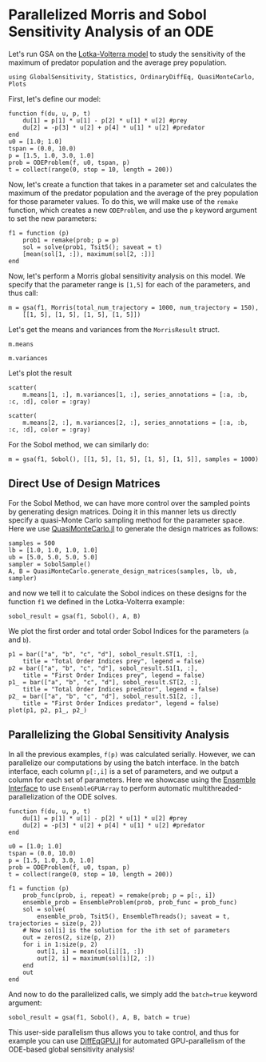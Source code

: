 # Parallelized Morris and Sobol Sensitivity Analysis of an ODE

Let's run GSA on the [Lotka-Volterra model](https://en.wikipedia.org/wiki/Lotka%E2%80%93Volterra_equations) to study the sensitivity of the maximum of predator population and the average prey population.

```@example ode
using GlobalSensitivity, Statistics, OrdinaryDiffEq, QuasiMonteCarlo, Plots
```

First, let's define our model:

```@example ode
function f(du, u, p, t)
    du[1] = p[1] * u[1] - p[2] * u[1] * u[2] #prey
    du[2] = -p[3] * u[2] + p[4] * u[1] * u[2] #predator
end
u0 = [1.0; 1.0]
tspan = (0.0, 10.0)
p = [1.5, 1.0, 3.0, 1.0]
prob = ODEProblem(f, u0, tspan, p)
t = collect(range(0, stop = 10, length = 200))
```

Now, let's create a function that takes in a parameter set and calculates the maximum of the predator population and the
average of the prey population for those parameter values. To do this, we will make use of the `remake` function, which
creates a new `ODEProblem`, and use the `p` keyword argument to set the new parameters:

```@example ode
f1 = function (p)
    prob1 = remake(prob; p = p)
    sol = solve(prob1, Tsit5(); saveat = t)
    [mean(sol[1, :]), maximum(sol[2, :])]
end
```

Now, let's perform a Morris global sensitivity analysis on this model. We specify that the parameter range is
`[1,5]` for each of the parameters, and thus call:

```@example ode
m = gsa(f1, Morris(total_num_trajectory = 1000, num_trajectory = 150),
    [[1, 5], [1, 5], [1, 5], [1, 5]])
```

Let's get the means and variances from the `MorrisResult` struct.

```@example ode
m.means
```

```@example ode
m.variances
```

Let's plot the result

```@example ode
scatter(
    m.means[1, :], m.variances[1, :], series_annotations = [:a, :b, :c, :d], color = :gray)
```

```@example ode
scatter(
    m.means[2, :], m.variances[2, :], series_annotations = [:a, :b, :c, :d], color = :gray)
```

For the Sobol method, we can similarly do:

```@example ode
m = gsa(f1, Sobol(), [[1, 5], [1, 5], [1, 5], [1, 5]], samples = 1000)
```

## Direct Use of Design Matrices

For the Sobol Method, we can have more control over the sampled points by generating design matrices.
Doing it in this manner lets us directly specify a quasi-Monte Carlo sampling method for the parameter space. Here
we use [QuasiMonteCarlo.jl](https://docs.sciml.ai/QuasiMonteCarlo/stable/) to generate the design matrices
as follows:

```@example ode
samples = 500
lb = [1.0, 1.0, 1.0, 1.0]
ub = [5.0, 5.0, 5.0, 5.0]
sampler = SobolSample()
A, B = QuasiMonteCarlo.generate_design_matrices(samples, lb, ub, sampler)
```

and now we tell it to calculate the Sobol indices on these designs for the function `f1` we defined in the Lotka-Volterra example:

```@example ode
sobol_result = gsa(f1, Sobol(), A, B)
```

We plot the first order and total order Sobol Indices for the parameters (`a` and `b`).

```@example ode
p1 = bar(["a", "b", "c", "d"], sobol_result.ST[1, :],
    title = "Total Order Indices prey", legend = false)
p2 = bar(["a", "b", "c", "d"], sobol_result.S1[1, :],
    title = "First Order Indices prey", legend = false)
p1_ = bar(["a", "b", "c", "d"], sobol_result.ST[2, :],
    title = "Total Order Indices predator", legend = false)
p2_ = bar(["a", "b", "c", "d"], sobol_result.S1[2, :],
    title = "First Order Indices predator", legend = false)
plot(p1, p2, p1_, p2_)
```

## Parallelizing the Global Sensitivity Analysis

In all the previous examples, `f(p)` was calculated serially. However, we can parallelize our computations
by using the batch interface. In the batch interface, each column `p[:,i]` is a set of parameters, and we output
a column for each set of parameters. Here we showcase using the [Ensemble Interface](https://docs.sciml.ai/DiffEqDocs/stable/features/ensemble/) to use
`EnsembleGPUArray` to perform automatic multithreaded-parallelization of the ODE solves.

```@example ode
function f(du, u, p, t)
    du[1] = p[1] * u[1] - p[2] * u[1] * u[2] #prey
    du[2] = -p[3] * u[2] + p[4] * u[1] * u[2] #predator
end

u0 = [1.0; 1.0]
tspan = (0.0, 10.0)
p = [1.5, 1.0, 3.0, 1.0]
prob = ODEProblem(f, u0, tspan, p)
t = collect(range(0, stop = 10, length = 200))

f1 = function (p)
    prob_func(prob, i, repeat) = remake(prob; p = p[:, i])
    ensemble_prob = EnsembleProblem(prob, prob_func = prob_func)
    sol = solve(
        ensemble_prob, Tsit5(), EnsembleThreads(); saveat = t, trajectories = size(p, 2))
    # Now sol[i] is the solution for the ith set of parameters
    out = zeros(2, size(p, 2))
    for i in 1:size(p, 2)
        out[1, i] = mean(sol[i][1, :])
        out[2, i] = maximum(sol[i][2, :])
    end
    out
end
```

And now to do the parallelized calls, we simply add the `batch=true` keyword argument:

```@example ode
sobol_result = gsa(f1, Sobol(), A, B, batch = true)
```

This user-side parallelism thus allows you to take control, and thus for example you can use
[DiffEqGPU.jl](https://github.com/SciML/DiffEqGPU.jl) for automated GPU-parallelism of
the ODE-based global sensitivity analysis!

